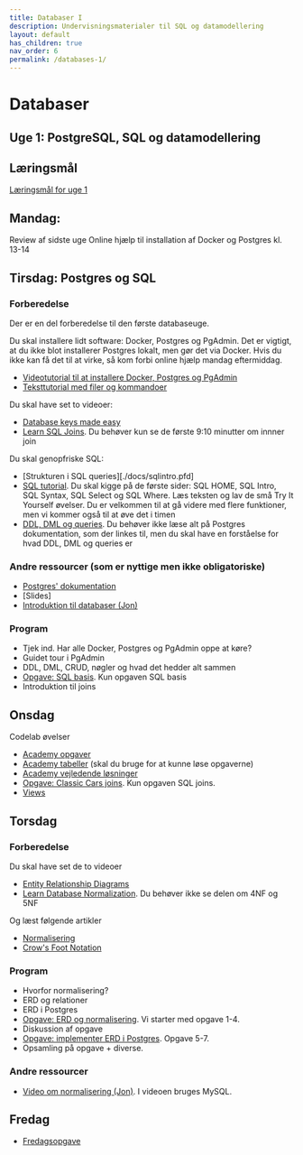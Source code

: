 ```yaml
---
title: Databaser I
description: Undervisningsmaterialer til SQL og datamodellering
layout: default
has_children: true
nav_order: 6
permalink: /databases-1/
---
```



# Databaser 

## Uge 1: PostgreSQL, SQL og datamodellering

## Læringsmål 

[Læringsmål for uge 1](./laeringsmaal.md#uge-1-normalisering-og-sql)

## Mandag: 
Review af sidste uge
Online hjælp til installation af Docker og Postgres kl. 13-14 

## Tirsdag: Postgres og SQL
### Forberedelse
Der er en del forberedelse til den første databaseuge. 

Du skal installere lidt software: Docker, Postgres og PgAdmin. Det er vigtigt, at du ikke blot installerer Postgres lokalt, men gør det via Docker. Hvis du ikke kan få det til at virke, så kom forbi online hjælp mandag eftermiddag.
- [Videotutorial til at installere Docker, Postgres og PgAdmin](https://cphbusiness.cloud.panopto.eu/Panopto/Pages/Viewer.aspx?id=b2d67d7f-1dfe-4fe5-894c-b1170155d75f)
- [Teksttutorial med filer og kommandoer](https://github.com/dat2Cph/2semDockerSetupLocal)

Du skal have set to videoer:
- [Database keys made easy](https://www.youtube.com/watch?v=8wUUMOKAK-c)
- [Learn SQL Joins](https://www.youtube.com/watch?v=nivyaiCeWjs). Du behøver kun se de første 9:10 minutter om innner join

Du skal genopfriske SQL:
- [Strukturen i SQL queries][./docs/sqlintro.pfd]
- [SQL tutorial](https://www.w3schools.com/sql/default.asp). Du skal kigge på de første sider: SQL HOME, SQL Intro, SQL Syntax, SQL Select og SQL Where. Læs teksten og lav de små Try It Yourself øvelser. Du er velkommen til at gå videre med flere funktioner, men vi kommer også til at øve det i timen 
- [DDL, DML og queries](./docs/ddl_dml_queries.md). Du behøver ikke læse alt på Postgres dokumentation, som der linkes til, men du skal have en forståelse for hvad DDL, DML og queries er

### Andre ressourcer (som er nyttige men ikke obligatoriske)
- [Postgres' dokumentation](https://www.postgresql.org/docs/16/index.html)
- [Slides]
- [Introduktion til databaser (Jon)](https://cphbusiness.cloud.panopto.eu/Panopto/Pages/Viewer.aspx?id=0f2388a3-48a8-4a27-9ff8-ae4d00d94ad5)

### Program
- Tjek ind. Har alle Docker, Postgres og PgAdmin oppe at køre?
- Guidet tour i PgAdmin
- DDL, DML, CRUD, nøgler og hvad det hedder alt sammen
- [Opgave: SQL basis](./exercises/exercise_classicmodels.md). Kun opgaven SQL basis 
- Introduktion til joins

## Onsdag
Codelab øvelser
- [Academy opgaver](./exercises/exercise_academy.pdf)
- [Academy tabeller](./exercises/academy_tabels.pdf) (skal du bruge for at kunne løse opgaverne)
- [Academy vejledende løsninger](./exercises/solutions_academy.pdf)
- [Opgave: Classic Cars joins](./exercises/exercise_classicmodels.md). Kun opgaven SQL joins.
- [Views](./exercises/exercise_views.pdf)

## Torsdag
### Forberedelse
Du skal have set de to videoer
- [Entity Relationship Diagrams](https://www.youtube.com/watch?v=LowjDtiNlk4)
- [Learn Database Normalization](https://www.youtube.com/watch?v=GFQaEYEc8_8). Du behøver ikke se delen om 4NF og 5NF

Og læst følgende artikler
- [Normalisering](./docs/Normalisering.pdf)
- [Crow's Foot Notation](https://www.freecodecamp.org/news/crows-foot-notation-relationship-symbols-and-how-to-read-diagrams/)

### Program
- Hvorfor normalisering?
- ERD og relationer
- ERD i Postgres
- [Opgave: ERD og normalisering](./exercise_normalization.md). Vi starter med opgave 1-4.
- Diskussion af opgave
- [Opgave: implementer ERD i Postgres](./exercise_normalization.md). Opgave 5-7.
- Opsamling på opgave + diverse. 

### Andre ressourcer
- [Video om normalisering (Jon)](https://cphbusiness.cloud.panopto.eu/Panopto/Pages/Viewer.aspx?id=28d94c37-4010-43e9-aa6d-ae4d00da0670&start=1412). I videoen bruges MySQL. 

## Fredag
- [Fredagsopgave](./exercises/exercise_bibliotek.md)

